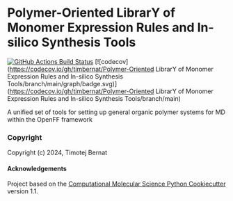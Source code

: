 Polymer-Oriented LibrarY of Monomer Expression Rules and In-silico Synthesis Tools
==============================
[//]: # (Badges)
[![GitHub Actions Build Status](https://github.com/timbernat/polymerist/workflows/CI/badge.svg)](https://github.com/REPLACE_WITH_OWNER_ACCOUNT/polymerist/actions?query=workflow%3ACI)
[![codecov](https://codecov.io/gh/timbernat/Polymer-Oriented LibrarY of Monomer Expression Rules and In-silico Synthesis Tools/branch/main/graph/badge.svg)](https://codecov.io/gh/timbernat/Polymer-Oriented LibrarY of Monomer Expression Rules and In-silico Synthesis Tools/branch/main)


A unified set of tools for setting up general organic polymer systems for MD within the OpenFF framework

### Copyright

Copyright (c) 2024, Timotej Bernat


#### Acknowledgements
 
Project based on the 
[Computational Molecular Science Python Cookiecutter](https://github.com/molssi/cookiecutter-cms) version 1.1.

